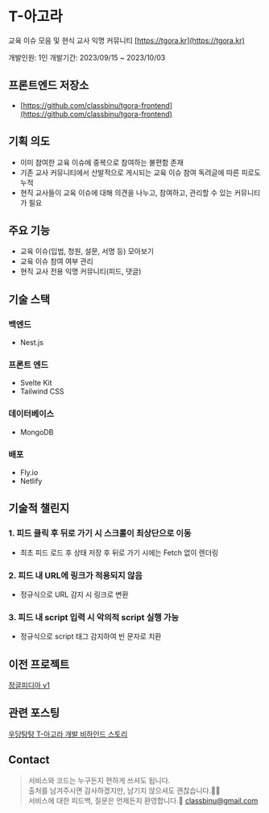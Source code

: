 # T-아고라

교육 이슈 모음 및 현식 교사 익명 커뮤니티
[https://tgora.kr](https://tgora.kr)

개발인원: 1인
개발기간: 2023/09/15 ~ 2023/10/03

## 프론트엔드 저장소

- [https://github.com/classbinu/tgora-frontend](https://github.com/classbinu/tgora-frontend)

## 기획 의도

- 이미 참여한 교육 이슈에 중복으로 참여하는 불편함 존재
- 기존 교사 커뮤니티에서 산발적으로 게시되는 교육 이슈 참여 독려글에 따른 피로도 누적
- 현직 교사들이 교육 이슈에 대해 의견을 나누고, 참여하고, 관리할 수 있는 커뮤니티가 필요

## 주요 기능

- 교육 이슈(입법, 청원, 설문, 서명 등) 모아보기
- 교육 이슈 참여 여부 관리
- 현직 교사 전용 익명 커뮤니티(피드, 댓글)

## 기술 스택

### 백엔드

- Nest.js

### 프론트 엔드

- Svelte Kit
- Tailwind CSS

### 데이터베이스

- MongoDB

### 배포

- Fly.io
- Netlify

## 기술적 챌린지

### 1. 피드 클릭 후 뒤로 가기 시 스크롤이 최상단으로 이동

- 최초 피드 로드 후 상태 저장 후 뒤로 가기 시에는 Fetch 없이 렌더링

### 2. 피드 내 URL에 링크가 적용되지 않음

- 정규식으로 URL 감지 시 링크로 변환

### 3. 피드 내 script 입력 시 악의적 script 실행 가능

- 정규식으로 script 태그 감지하여 빈 문자로 치환

## 이전 프로젝트

[정글피디아 v1](https://github.com/classbinu/jungle-pedia)

## 관련 포스팅

[우당탕탕 T-아고라 개발 비하인드 스토리](https://velog.io/@classbinu/%EC%9A%B0%EB%8B%B9%ED%83%95%ED%83%95-T-%EC%95%84%EA%B3%A0%EB%9D%BC-%EA%B0%9C%EB%B0%9C-%EB%B9%84%ED%95%98%EC%9D%B8%EB%93%9C-%EC%8A%A4%ED%86%A0%EB%A6%AC)

## Contact

> 서비스와 코드는 누구든지 편하게 쓰셔도 됩니다.  
> 출처를 남겨주시면 감사하겠지만, 남기지 않으셔도 괜찮습니다.🙇‍♂️  
> 서비스에 대한 피드백, 질문은 언제든지 환영합니다.🥳
> classbinu@gmail.com
